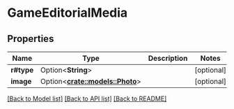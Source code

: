 # GameEditorialMedia

## Properties

Name | Type | Description | Notes
------------ | ------------- | ------------- | -------------
**r#type** | Option<**String**> |  | [optional]
**image** | Option<[**crate::models::Photo**](Photo.md)> |  | [optional]

[[Back to Model list]](../README.md#documentation-for-models) [[Back to API list]](../README.md#documentation-for-api-endpoints) [[Back to README]](../README.md)


